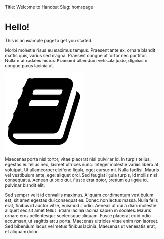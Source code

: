 Title: Welcome to Handout
Slug: homepage

# Hello!
This is an example page to get you started.

Morbi molestie risus eu maximus tempus. Praesent ante ex, ornare blandit mattis quis, varius sed magna. Praesent congue at tortor nec porttitor. Nullam ut sodales lectus. Praesent bibendum vehicula justo, dignissim congue purus lacinia ut.

![This image is embedded in the page](book.png)

Maecenas porta nisl tortor, vitae placerat nisl pulvinar id. In turpis tellus, egestas eu tellus nec, laoreet ultrices nunc. Integer molestie varius libero at volutpat. Ut ullamcorper eleifend ligula, eget cursus mi. Nulla facilisi. Mauris vel vestibulum ante, eget aliquet orci. Sed feugiat ligula turpis, id mollis nisl consequat a. Aenean ut odio dui. Fusce erat dolor, pretium eu ligula id, pulvinar blandit elit.

Sed semper velit id convallis maximus. Aliquam condimentum vestibulum est, sit amet egestas dui consequat eu. Donec non lectus massa. Nulla felis erat, finibus id auctor vitae, euismod a odio. Aenean ut dui a diam molestie aliquet sed sit amet tellus. Etiam lacinia lacinia sapien in sodales. Mauris ornare eros pellentesque scelerisque aliquam. Fusce placerat ex id odio accumsan, ut sagittis arcu porta. Maecenas ultricies vitae enim non laoreet. Sed bibendum lacus vel metus finibus lacinia. Maecenas ut venenatis erat, et aliquam dolor.
